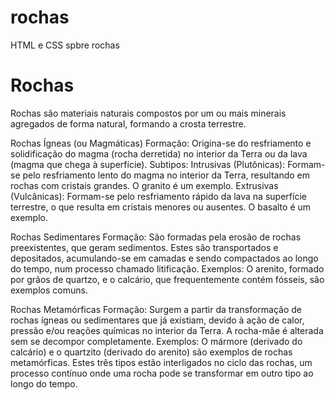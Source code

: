 # rochas
HTML e CSS spbre rochas
<!DOCTYPE HTML>
<html lang="pt-br">
<head>
  <meta charset="UTF-8">
  <title> Rochas</title>
  <link rel = "stylesheet" type = "text/css" href = "ana.css"/>
</head>
<body>

<h1>Rochas</h1>
<p >Rochas são materiais naturais compostos por um ou mais minerais agregados de forma natural, formando a crosta terrestre.</p>
<p class="ri">Rochas Ígneas (ou Magmáticas) 
Formação: Origina-se do resfriamento e solidificação do magma (rocha derretida) no interior da Terra ou da lava (magma que chega à superfície). 
Subtipos:
Intrusivas (Plutônicas): Formam-se pelo resfriamento lento do magma no interior da Terra, resultando em rochas com cristais grandes. O granito é um exemplo. 
Extrusivas (Vulcânicas): Formam-se pelo resfriamento rápido da lava na superfície terrestre, o que resulta em cristais menores ou ausentes. O basalto é um exemplo.</p>
<p class="re">Rochas Sedimentares 
Formação: São formadas pela erosão de rochas preexistentes, que geram sedimentos. Estes são transportados e depositados, acumulando-se em camadas e sendo compactados ao longo do tempo, num processo chamado litificação.
Exemplos: O arenito, formado por grãos de quartzo, e o calcário, que frequentemente contém fósseis, são exemplos comuns.</p>
<p class="ro">Rochas Metamórficas
Formação: Surgem a partir da transformação de rochas ígneas ou sedimentares que já existiam, devido à ação de calor, pressão e/ou reações químicas no interior da Terra. A rocha-mãe é alterada sem se decompor completamente. 
Exemplos: O mármore (derivado do calcário) e o quartzito (derivado do arenito) são exemplos de rochas metamórficas. 
Estes três tipos estão interligados no ciclo das rochas, um processo contínuo onde uma rocha pode se transformar em outro tipo ao longo do tempo.</p>






</body>
</html>
